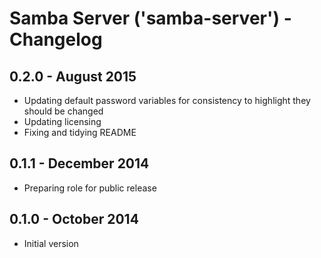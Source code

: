 # Samba Server ('samba-server') - Changelog

## 0.2.0 - August 2015

* Updating default password variables for consistency to highlight they should be changed
* Updating licensing
* Fixing and tidying README

## 0.1.1 - December 2014

* Preparing role for public release

## 0.1.0 - October 2014

* Initial version
